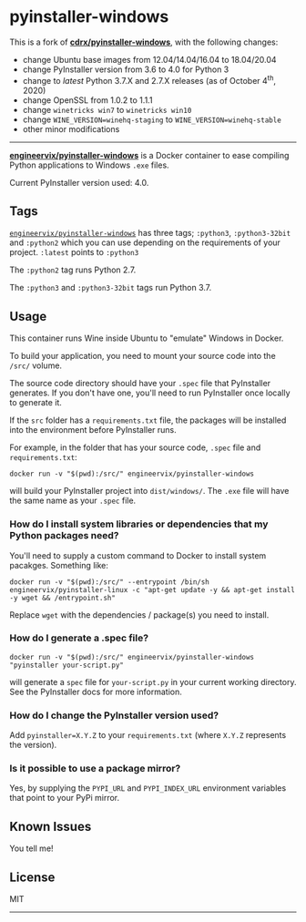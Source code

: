 # pyinstaller-windows

This is a fork of [**cdrx/pyinstaller-windows**](https://hub.docker.com/r/cdrx/pyinstaller-windows), with the following changes:

- change Ubuntu base images from 12.04/14.04/16.04 to 18.04/20.04
- change PyInstaller version from 3.6 to 4.0 for Python 3
- change to _latest_ Python 3.7.X and 2.7.X releases (as of October 4<sup>th</sup>, 2020)
- change OpenSSL from 1.0.2 to 1.1.1
- change `winetricks win7` to `winetricks win10`
- change `WINE_VERSION=winehq-staging` to `WINE_VERSION=winehq-stable`
- other minor modifications

----

[**engineervix/pyinstaller-windows**](https://hub.docker.com/r/engineervix/pyinstaller-windows) is a Docker container to ease compiling Python applications to Windows `.exe` files.

Current PyInstaller version used: 4.0.

## Tags

[`engineervix/pyinstaller-windows`](https://hub.docker.com/r/engineervix/pyinstaller-windows) has three tags; `:python3`, `:python3-32bit` and `:python2` which you can use depending on the requirements of your project. `:latest` points to `:python3`

The `:python2` tag runs Python 2.7.

The `:python3` and `:python3-32bit` tags run Python 3.7.

## Usage

This container runs Wine inside Ubuntu to "emulate" Windows in Docker.

To build your application, you need to mount your source code into the `/src/` volume.

The source code directory should have your `.spec` file that PyInstaller generates. If you don't have one, you'll need to run PyInstaller once locally to generate it.

If the `src` folder has a `requirements.txt` file, the packages will be installed into the environment before PyInstaller runs.

For example, in the folder that has your source code, `.spec` file and `requirements.txt`:

```
docker run -v "$(pwd):/src/" engineervix/pyinstaller-windows
```

will build your PyInstaller project into `dist/windows/`. The `.exe` file will have the same name as your `.spec` file.

### How do I install system libraries or dependencies that my Python packages need?

You'll need to supply a custom command to Docker to install system pacakges. Something like:

```
docker run -v "$(pwd):/src/" --entrypoint /bin/sh engineervix/pyinstaller-linux -c "apt-get update -y && apt-get install -y wget && /entrypoint.sh"
```

Replace `wget` with the dependencies / package(s) you need to install.

### How do I generate a .spec file?

`docker run -v "$(pwd):/src/" engineervix/pyinstaller-windows "pyinstaller your-script.py"`

will generate a `spec` file for `your-script.py` in your current working directory. See the PyInstaller docs for more information.

### How do I change the PyInstaller version used?

Add `pyinstaller=X.Y.Z` to your `requirements.txt` (where `X.Y.Z` represents the version).

### Is it possible to use a package mirror?

Yes, by supplying the `PYPI_URL` and `PYPI_INDEX_URL` environment variables that point to your PyPi mirror.

## Known Issues

You tell me!

<!-- ## History

#### [1.9] - 2020-01-14
Added a 32bit package, thank you @danielguardicore
Updated PyInstaller to version 3.6

#### [1.8] - 2019-01-15
Build using an older version of glibc to improve compatibility, thank you @itouch5000
Updated PyInstaller to version 3.4

#### [1.7] - 2018-10-02
Bumped Python version to 3.6 on Linux, thank you @itouch5000

#### [1.6] - 2017-11-06
Added Python 3.6 on Windows, thanks to @jameshilliard

#### [1.5] - 2017-09-29
Changed the default PyInstaller version to 3.3

#### [1.4] - 2017-01-26
Fixed bug with concatenated commands in entrypoint arguments, thanks to @alph4

#### [1.3] - 2017-01-23
Upgraded PyInstaller to version 3.2.1.
Thanks to @bmustiata for contributing:
 - Custom PyPi URLs
 - No longer need to supply a requirements.txt file if your project doesn't need it
 - PyInstaller can be called directly, for e.g to generate a spec file

#### [1.2] - 2016-12-13
Added Python 3.5 on Windows, thanks (again) to @bmustiata

#### [1.1] - 2016-12-13
Added Python 3.4 on Windows, thanks to @bmustiata

#### [1.0] - 2016-08-26
First release, works. -->

## License

MIT

---
